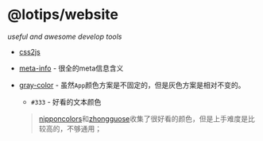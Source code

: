 # @lotips/website

*useful and awesome develop tools*

- [css2js](https://css2js.dotenv.dev/)
- [meta-info](https://github.com/joshbuchea/HEAD#icons) - 很全的meta信息含义
- [gray-color](https://ant.design/docs/spec/colors#Neutral-Color-Palette) - 虽然`App`颜色方案是不固定的，但是灰色方案是相对不变的。
  - `#333` - 好看的文本颜色
  
  > [nipponcolors](https://nipponcolors.com/)和[zhongguose](http://zhongguose.com/#xinghong)收集了很好看的颜色，但是上手难度是比较高的，不够通用；
